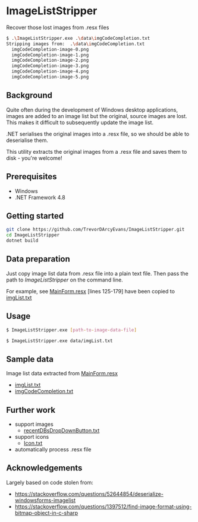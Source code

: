# ImageListStripper
Recover those lost images from .resx files

```bash
$ .\ImageListStripper.exe .\data\imgCodeCompletion.txt
Stripping images from:  .\data\imgCodeCompletion.txt
  imgCodeCompletion-image-0.png
  imgCodeCompletion-image-1.png
  imgCodeCompletion-image-2.png
  imgCodeCompletion-image-3.png
  imgCodeCompletion-image-4.png
  imgCodeCompletion-image-5.png
```

## Background
Quite often during the development of Windows desktop applications, images are added to an image list
but the original, source images are lost.  This makes it difficult to subsequently update the image list.

.NET serialises the original images into a .resx file, so we should be able to deserialise them.

This utility extracts the original images from a .resx file and saves them to disk - you're welcome!

## Prerequisites
* Windows
* .NET Framework 4.8

## Getting started
```bash
git clone https://github.com/TrevorDArcyEvans/ImageListStripper.git
cd ImageListStripper
dotnet build
```

## Data preparation
Just copy image list data from .resx file into a plain text file.  Then pass the path to
_ImageListStripper_ on the command line.

For example, see [MainForm.resx](data/MainForm.resx) [lines 125-179] have been copied to
[imgList.txt](data/imgList.txt)

## Usage
```bash
$ ImageListStripper.exe [path-to-image-data-file]

$ ImageListStripper.exe data/imgList.txt
```

## Sample data
Image list data extracted from [MainForm.resx](data/MainForm.resx)
* [imgList.txt](data/imgList.txt)
* [imgCodeCompletion.txt](data/imgCodeCompletion.txtt)

## Further work
* support images
  * [recentDBsDropDownButton.txt](data/recentDBsDropDownButton.txt)
* support icons
  * [Icon.txt](data/Icon.txt)
* automatically process .resx file

## Acknowledgements
Largely based on code stolen from:
* https://stackoverflow.com/questions/52644854/deserialize-windowsforms-imagelist
* https://stackoverflow.com/questions/1397512/find-image-format-using-bitmap-object-in-c-sharp
